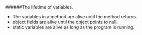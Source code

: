 ######The lifetime of variables.
* The variables in a method are alive until the method returns.
* object fields are alive until the object points to null.
* static variables are alive as long as the program is running. 